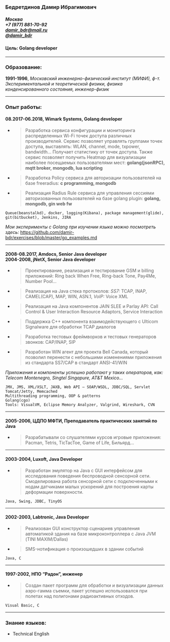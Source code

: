 ### Бедретдинов Дамир Ибрагимович

##### Москва<br/> +7 (977) 881-70-92<br/> damir_bdr@mail.ru<br/> [@damir_bdr](https://twitter.com/damir_bdr)

#### Цель: **Golang developer**

---

### Образование:


**1991-1996**, *Московский инженерно-физический институт (МИФИ), ф-т. Экспериментальной и теоретической физики, физика конденсированного состояния, инженер-физик*

---

### Опыт работы:

#### 08.2017-06.2018, Wimark Systems, Golang developer

* > Разработка сервиса конфигурации и мониторинга распределенных Wi-Fi точек доступа различных производителей. Сервис позволяет управлять группами точек доступа, выставлять: WLAN, channel, mode, txpower, bandwidth... Получает статистику от точек доступа. Также сервиc позволяет получить Heatmap для визуализации наиболее посещаемых пользователями мест: **golang(jsonRPC), mqtt broker, mongodb, lua scripting**

* > Разработка Policy cервиса для авторизации пользователей на базе freeradius: **с programming, mongodb**

* > Реализация Radius Rule сервиса для управления сессиями авторизованных пользователей на базе golang plugin: **golang, mongodb, gin web fw**

```
Queue(beanstalkd), docker, logging(Kibana), package management(glide), git(bitbucket), Jenkins, JIRA
```

*Мои эксперименты с Golang при изучении языка можно посмотреть здесь:*
<https://github.com/damir-bdr/exercises/blob/master/go_examples.md>

---

#### 2008-08.2017, Amdocs, Senior Java developer<br/>2004-2008, jNetX, Senior Java developer

* > Проектирование, реализация и тестирование GSM и billing приложений: Ring back When Free, Ring-back Tone, Pay4Me, Number Pool...
 
*  > Реализация на Java стека протоколов: *SS7:* TCAP, INAP, CAMEL(CAP), MAP, WIN, ASN.1, *VoIP:* Voice XML

*  > Реализация на Java компонентов JAIN SLEE и Parlay API: Call Control & User Interaction Resource Adaptors, Service Interaction

*  > Поддержка С++ компонента взаимодействующего с Ulticom Signalware для обработки TCAP диалогов

*  > Разработка тестовых фреймворков и тестовых генераторов звонков: CAP/INAP, SIP

*  > Разработан WIN агент для проекта Bell Canada, который позволил перенести с небольшими изменениями приложения из стандарта SS7/CAP в стандарт ANSI-41/WIN

*Приложения и компоненты успешно работают у таких операторов, как: Telecom Montenegro, Singtel Singapure, AT&T Mexico...*

```
JMX, JMS, XML/XSLT, JAXB, Web API – SOAP/WSDL, JDBC/SQL, Servlet Tomcat/Jetty, Memcached
Multithreading programming, OOP & patterns
Golang(cgo) 
Tools: VisualVM, Eclipse Memory Analyzer, Valgrind, Wireshark, CVN
```
---

#### 2005-2006, ЦДПО МФТИ, Преподаватель практических занятий по Java  

*  > Разрабатывали со слушателями курсов игровые приложения: Pacman, Tetris, TicTacToe, Game of Life, Бильярд...

---

#### 2003-2004, Luxoft, Java Developer

*  > Разработан эмулятор на Java с GUI интерфейсом для исследования поведения беспроводной сенсорной сети. Смоделирована работа сенсорной сети с подключенными к нодам датчиками малых ускорений для построения карты деформации поверхности.

```
Java, Swing, JDBC, TinyOS
```

---

#### 2002-2003, Labtronic, Java Developer

*  > Реализован GUI конструктор сценариев управления автоматикой здания на базе микроконтроллера с Java JVМ (TINI MAXIM/Dallas)

*  > SMS-нотификация о произошедших в здании событий

```
Java, С
```

---

#### 1997-2002, НПО “Радон”, инженер

*  > Создан пакет программ для обработки и визуализации данных аэро-гамма съемки, пакет успешно использовался при полетах над полигонами радиоактивных отходов.

```
Visual Basic, C
```

---

### Знание языков:

*  Technical English
